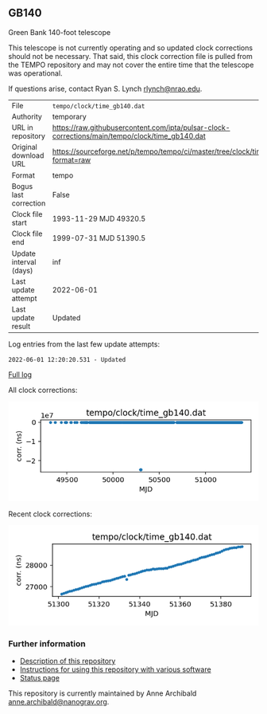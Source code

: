 
## GB140

Green Bank 140-foot telescope

This telescope is not currently operating and so updated clock
corrections should not be necessary. That said, this clock
correction file is pulled from the TEMPO repository and may not
cover the entire time that the telescope was operational.

If questions arise, contact Ryan S. Lynch <rlynch@nrao.edu>.

|     |     |
|:--- |:--- |
| File | `tempo/clock/time_gb140.dat` |
| Authority | temporary |
| URL in repository | <https://raw.githubusercontent.com/ipta/pulsar-clock-corrections/main/tempo/clock/time_gb140.dat> |
| Original download URL | <https://sourceforge.net/p/tempo/tempo/ci/master/tree/clock/time_gb140.dat?format=raw> |
| Format | tempo |
| Bogus last correction | False |
| Clock file start | 1993-11-29 MJD 49320.5 |
| Clock file end | 1999-07-31 MJD 51390.5 |
| Update interval (days) | inf |
| Last update attempt | 2022-06-01 |
| Last update result | Updated |

Log entries from the last few update attempts:
```
2022-06-01 12:20:20.531 - Updated
```
[Full log](https://raw.githubusercontent.com/ipta/pulsar-clock-corrections/main/log/tempo/clock/time_gb140.dat.log)


All clock corrections:

![plot of all clock corrections](time_gb140.dat.png "All corrections")

Recent clock corrections:

![plot of recent clock corrections](time_gb140.dat.short.png "Recent corrections")


### Further information

- [Description of this repository](index.html)
- [Instructions for using this repository with various software](instructions.html)
- [Status page](status.html)



This repository is currently maintained by Anne Archibald <anne.archibald@nanograv.org>.

